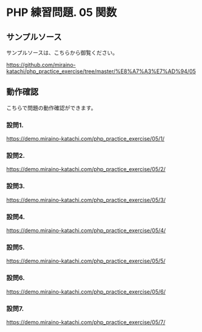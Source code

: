 # PHP 練習問題. 05 関数

## サンプルソース
サンプルソースは、こちらから御覧ください。

https://github.com/miraino-katachi/php_practice_exercise/tree/master/%E8%A7%A3%E7%AD%94/05

## 動作確認
こちらで問題の動作確認ができます。

### 設問1.
https://demo.miraino-katachi.com/php_practice_exercise/05/1/

### 設問2.
https://demo.miraino-katachi.com/php_practice_exercise/05/2/

### 設問3.
https://demo.miraino-katachi.com/php_practice_exercise/05/3/

### 設問4.
https://demo.miraino-katachi.com/php_practice_exercise/05/4/

### 設問5.
https://demo.miraino-katachi.com/php_practice_exercise/05/5/

### 設問6.
https://demo.miraino-katachi.com/php_practice_exercise/05/6/

### 設問7.
https://demo.miraino-katachi.com/php_practice_exercise/05/7/
